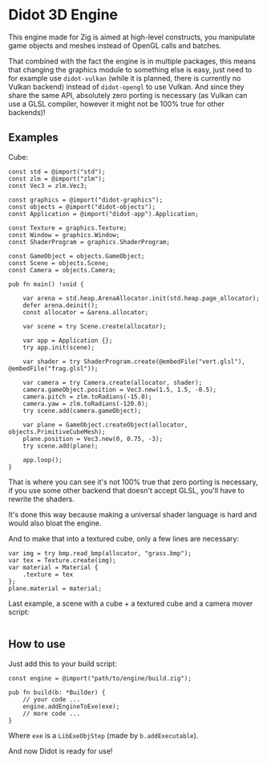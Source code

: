 # Didot 3D Engine

This engine made for Zig is aimed at high-level constructs, you manipulate game objects and meshes instead of OpenGL calls and batches.

That combined with the fact the engine is in multiple packages, this means that changing the graphics module to something else is easy,
just need to for example use `didot-vulkan` (while it is planned, there is currently no Vulkan backend) instead of `didot-opengl` to use Vulkan. And since they share the same API, absolutely zero porting is necessary (as Vulkan can use a GLSL compiler, however it might not be 100% true for other backends)!

## Examples

Cube:
```zig
const std = @import("std");
const zlm = @import("zlm");
const Vec3 = zlm.Vec3;

const graphics = @import("didot-graphics");
const objects = @import("didot-objects");
const Application = @import("didot-app").Application;

const Texture = graphics.Texture;
const Window = graphics.Window;
const ShaderProgram = graphics.ShaderProgram;

const GameObject = objects.GameObject;
const Scene = objects.Scene;
const Camera = objects.Camera;

pub fn main() !void {

    var arena = std.heap.ArenaAllocator.init(std.heap.page_allocator);
    defer arena.deinit();
    const allocator = &arena.allocator;

    var scene = try Scene.create(allocator);

    var app = Application {};
    try app.init(scene);

    var shader = try ShaderProgram.create(@embedFile("vert.glsl"), @embedFile("frag.glsl"));

    var camera = try Camera.create(allocator, shader);
    camera.gameObject.position = Vec3.new(1.5, 1.5, -0.5);
    camera.pitch = zlm.toRadians(-15.0);
    camera.yaw = zlm.toRadians(-120.0);
    try scene.add(camera.gameObject);

    var plane = GameObject.createObject(allocator, objects.PrimitiveCubeMesh);
    plane.position = Vec3.new(0, 0.75, -3);
    try scene.add(plane);

    app.loop();
}

```
That is where you can see it's not 100% true that zero porting is necessary, if you use some other backend that doesn't accept GLSL, you'll have to rewrite the shaders.

It's done this way because making a universal shader language is hard and would also bloat the engine.

And to make that into a textured cube, only a few lines are necessary:
```zig
var img = try bmp.read_bmp(allocator, "grass.bmp");
var tex = Texture.create(img);
var material = Material {
    .texture = tex
};
plane.material = material;
```

Last example, a scene with a cube + a textured cube and a camera mover script:
```zig

```

## How to use

Just add this to your build script:
```zig
const engine = @import("path/to/engine/build.zig");

pub fn build(b: *Builder) {
    // your code ...
    engine.addEngineToExe(exe);
    // more code ...
}
```
Where `exe` is a `LibExeObjStep` (made by `b.addExecutable`).

And now Didot is ready for use!

